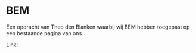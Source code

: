 # BEM

Een opdracht van Theo den Blanken waarbij wij BEM hebben toegepast op een bestaande pagina van ons.

Link:
